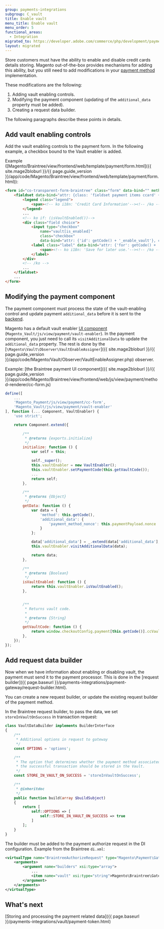 ```yaml
---
group: payments-integrations
subgroup: C_vault
title: Enable vault
menu_title: Enable vault
menu_order: 5
functional_areas:
  - Integration
migrated_to: https://developer.adobe.com/commerce/php/development/payments-integrations/vault/enabler/
layout: migrated
---
```


Store customers must have the ability to enable and disable credit cards details storing.
Magento out-of-the-box provides mechanisms for adding this ability, but you still need to add modifications in your [payment method](https://glossary.magento.com/payment-method) implementation.

These modifications are the following:

1. Adding vault enabling controls.
1. Modifying the payment component (updating of the `additional_data` property must be added).
1. Creating a request data builder.

The following paragraphs describe these points in details.

## Add vault enabling controls

Add the vault enabling controls to the payment form. In the following example, a checkbox bound to the Vault enabler is added.

Example ([Magento/Braintree/view/frontend/web/template/payment/form.html]({{ site.mage2bloburl }}/{{ page.guide_version }}/app/code/Magento/Braintree/view/frontend/web/template/payment/form.html)):

```html
<form id="co-transparent-form-braintree" class="form" data-bind="" method="post" action="#" novalidate="novalidate">
    <fieldset data-bind="attr: {class: 'fieldset payment items ccard' + getCode(), id: 'payment_form_' + getCode()}">
        <legend class="legend">
            <span><!-- ko i18n: 'Credit Card Information'--><!-- /ko --></span>
        </legend>
        ...
        <!-- ko if: (isVaultEnabled())-->
        <div class="field choice">
            <input type="checkbox"
                name="vault[is_enabled]"
                class="checkbox"
                data-bind="attr: {'id': getCode() + '_enable_vault'}, checked: vaultEnabler.isActivePaymentTokenEnabler"/>
            <label class="label" data-bind="attr: {'for': getCode() + '_enable_vault'}">
                <span><!-- ko i18n: 'Save for later use.'--><!-- /ko --></span>
            </label>
        </div>
        <!-- /ko -->
        ...
    </fieldset>
    ...
</form>
```

## Modifying the payment component

The payment component must process the state of the vault-enabling control and update payment `additional_data` before it is sent to the [backend](https://glossary.magento.com/backend).

Magento has a default vault enabler [UI component](https://glossary.magento.com/ui-component) (`Magento_Vault/js/view/payment/vault-enabler`). In the payment component, you just need to call its `visitAdditionalData` to update the `additional_data` property. The rest is done by the [`\Magento\Vault\Observer\VaultEnableAssigner`]({{ site.mage2bloburl }}/{{ page.guide_version }}/app/code/Magento/Vault/Observer/VaultEnableAssigner.php) observer.

Example: [the Braintree payment UI component]({{ site.mage2bloburl }}/{{ page.guide_version }}/app/code/Magento/Braintree/view/frontend/web/js/view/payment/method-renderer/cc-form.js)

```javascript
define([
    ...
    'Magento_Payment/js/view/payment/cc-form',
    'Magento_Vault/js/view/payment/vault-enabler'
], function (... Component, VaultEnabler) {
    'use strict';

    return Component.extend({

        /**
         * @returns {exports.initialize}
         */
        initialize: function () {
            var self = this;

            self._super();
            this.vaultEnabler = new VaultEnabler();
            this.vaultEnabler.setPaymentCode(this.getVaultCode());
            ...
            return self;
        },

        /**
         * @returns {Object}
         */
        getData: function () {
            var data = {
                'method': this.getCode(),
                'additional_data': {
                    'payment_method_nonce': this.paymentPayload.nonce
                }
            };

            data['additional_data'] = _.extend(data['additional_data'], this.additionalData);
            this.vaultEnabler.visitAdditionalData(data);

            return data;
        },

        /**
         * @returns {Boolean}
         */
        isVaultEnabled: function () {
            return this.vaultEnabler.isVaultEnabled();
        },


        /**
         * Returns vault code.
         *
         * @returns {String}
         */
        getVaultCode: function () {
            return window.checkoutConfig.payment[this.getCode()].ccVaultCode;
        },
    });
});
```

## Add request data builder

Now when we have information about enabling or disabling vault, the payment must send it to the payment processor. This is done in the [request builder]({{ page.baseurl }}/payments-integrations/payment-gateway/request-builder.html).

You can create a new request builder, or update the existing request builder of the payment method.

In the Braintree request builder, to pass the data, we set `storeInVaultOnSuccess` in transaction request:

```php
class VaultDataBuilder implements BuilderInterface
{
    /**
     * Additional options in request to gateway
     */
    const OPTIONS = 'options';

    /**
     * The option that determines whether the payment method associated with
     * the successful transaction should be stored in the Vault.
     */
    const STORE_IN_VAULT_ON_SUCCESS = 'storeInVaultOnSuccess';

    /**
     * @inheritdoc
     */
    public function build(array $buildSubject)
    {
        return [
            self::OPTIONS => [
                self::STORE_IN_VAULT_ON_SUCCESS => true
            ]
        ];
    }
}
```

The builder must be added to the payment authorize request in the DI configuration.
Example from the Braintree `di.xml`:

```xml
<virtualType name="BraintreeAuthorizeRequest" type="Magento\Payment\Gateway\Request\BuilderComposite">
    <arguments>
        <argument name="builders" xsi:type="array">
            ...
            <item name="vault" xsi:type="string">Magento\Braintree\Gateway\Request\VaultDataBuilder</item>
        </argument>
    </arguments>
</virtualType>
```

## What's next

[Storing and processing the payment related data]({{ page.baseurl }}/payments-integrations/vault/payment-token.html)
